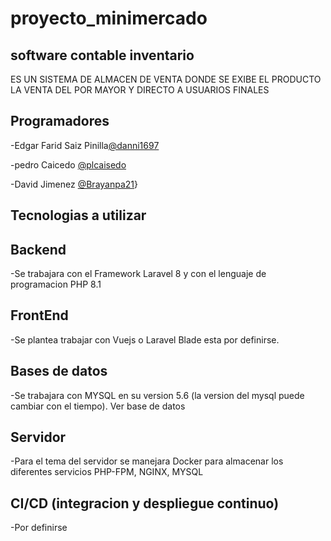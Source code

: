 # proyecto_minimercado
## software contable  inventario 
ES UN SISTEMA DE ALMACEN DE VENTA DONDE SE EXIBE EL PRODUCTO LA VENTA DEL POR MAYOR Y DIRECTO A USUARIOS FINALES 

## Programadores
-Edgar Farid Saiz Pinilla[@danni1697](http://github.com/danni1697)






-pedro Caicedo [@plcaisedo](https://github.com/@plcaisedo)



-David Jimenez [@Brayanpa21](https://github.com/@Brayanpa21)}


## Tecnologias a utilizar

## Backend
-Se trabajara con el Framework Laravel 8 y con el lenguaje de programacion PHP 8.1

## FrontEnd
-Se plantea trabajar con Vuejs o Laravel Blade esta por definirse.

## Bases de datos
-Se trabajara con MYSQL en su version 5.6 (la version del mysql puede cambiar con el tiempo). Ver base de datos

## Servidor
-Para el tema del servidor se manejara Docker para almacenar los diferentes servicios PHP-FPM, NGINX, MYSQL

## CI/CD (integracion y despliegue continuo)
-Por definirse


